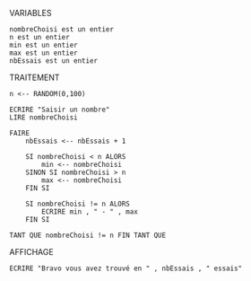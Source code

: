 ﻿VARIABLES

	nombreChoisi est un entier
	n est un entier
	min est un entier
	max est un entier
	nbEssais est un entier

TRAITEMENT

	n <-- RANDOM(0,100)

	ECRIRE "Saisir un nombre"
	LIRE nombreChoisi

	FAIRE
		nbEssais <-- nbEssais + 1

		SI nombreChoisi < n ALORS
			min <-- nombreChoisi
		SINON SI nombreChoisi > n
			max <-- nombreChoisi			
		FIN SI

		SI nombreChoisi != n ALORS
			ECRIRE min , " - " , max
		FIN SI

	TANT QUE nombreChoisi != n FIN TANT QUE

AFFICHAGE

	ECRIRE "Bravo vous avez trouvé en " , nbEssais , " essais"
